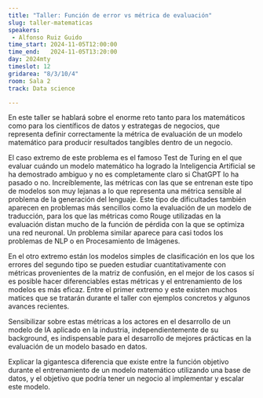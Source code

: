 ```yaml
---
title: "Taller: Función de error vs métrica de evaluación"
slug: taller-matematicas
speakers:
 - Alfonso Ruiz Guido
time_start: 2024-11-05T12:00:00
time_end:   2024-11-05T13:20:00
day: 2024mty
timeslot: 12
gridarea: "8/3/10/4"
room: Sala 2
track: Data science

---
```


En este taller se hablará sobre el enorme reto tanto para los matemáticos como para los científicos de datos y estrategas de negocios, que representa definir correctamente la métrica de evaluación de un modelo matemático para producir resultados tangibles dentro de un negocio.

El caso extremo de este problema es el famoso Test de Turing en el que evaluar cuándo un modelo matemático ha logrado la Inteligencia Artificial se ha demostrado ambiguo y no es completamente claro si ChatGPT lo ha pasado o no. Increíblemente, las métricas con las que se entrenan este tipo de modelos son muy lejanas a lo que representa una métrica sensible al problema de la generación del lenguaje. Este tipo de dificultades también aparecen en problemas más sencillos como la evaluación de un modelo de traducción, para los que las métricas como Rouge utilizadas en la evaluación distan mucho de la función de pérdida con la que se optimiza una red neuronal. Un problema similar aparece para casi todos los problemas de NLP o en Procesamiento de Imágenes.

En el otro extremo están los modelos simples de clasificación en los que los errores del segundo tipo se pueden estudiar cuantitativamente con métricas provenientes de la matriz de confusión, en el mejor de los casos sí es posible hacer diferenciables estas métricas y el entrenamiento de los modelos es más eficaz. Entre el primer extremo y este existen muchos matices que se tratarán durante el taller con ejemplos concretos y algunos avances recientes.

Sensibilizar sobre estas métricas a los actores en el desarrollo de un modelo de IA aplicado en la industria, independientemente de su background, es indispensable para el desarrollo de mejores prácticas en la evaluación de un modelo basado en datos.

Explicar la gigantesca diferencia que existe entre la función objetivo durante el entrenamiento de un modelo matemático utilizando una base de datos, y el objetivo que podría tener un negocio al implementar y escalar este modelo.  

